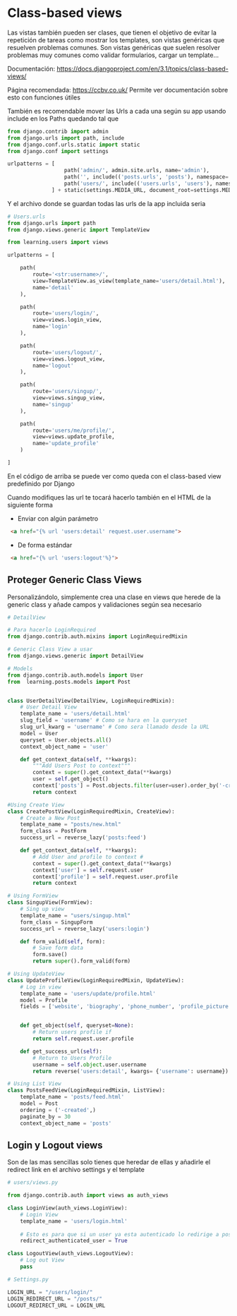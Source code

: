 # Class-based views
Las vistas también pueden ser clases, que tienen el objetivo de evitar la repetición de tareas como mostrar los templates, son vistas genéricas que resuelven problemas comunes. 
Son vistas genéricas que suelen resolver problemas muy comunes como validar formularios, cargar un template...

Documentación: https://docs.djangoproject.com/en/3.1/topics/class-based-views/

Página recomendada: https://ccbv.co.uk/
Permite ver documentación sobre esto con funciones útiles

También es recomendable mover las Urls a cada una según su app 
 usando include en los Paths quedando tal que 

```python
from django.contrib import admin
from django.urls import path, include
from django.conf.urls.static import static  
from django.conf import settings

urlpatterns = [
                  path('admin/', admin.site.urls, name='admin'),
                  path('', include(('posts.urls', 'posts'), namespace='posts')),
                  path('users/', include(('users.urls', 'users'), namespace='users')),
              ] + static(settings.MEDIA_URL, document_root=settings.MEDIA_ROOT)
```
Y el archivo donde se guardan todas las urls de la app incluida seria

```python
# Users.urls
from django.urls import path
from django.views.generic import TemplateView

from learning.users import views

urlpatterns = [

    path(
        route='<str:username>/',
        view=TemplateView.as_view(template_name='users/detail.html'),
        name='detail'
    ),

    path(
        route='users/login/',
        view=views.login_view,
        name='login'
    ),

    path(
        route='users/logout/',
        view=views.logout_view,
        name='logout'
    ),

    path(
        route='users/singup/',
        view=views.singup_view,
        name='singup'
    ),

    path(
        route='users/me/profile/',
        view=views.update_profile,
        name='update_profile'
    )

]

```

En el código de arriba se puede ver como queda con el class-based view predefinido por Django

Cuando modifiques las url te tocará hacerlo también en el HTML de la siguiente forma
- Enviar con algún parámetro
```html
 <a href="{% url 'users:detail' request.user.username">
```
- De forma estándar
```html
 <a href="{% url 'users:logout'%}">
```

## Proteger Generic Class Views
Personalizándolo, simplemente crea una clase en views que herede de la generic class y añade campos y validaciones según sea necesario

```python
# DetailView

# Para hacerlo LoginRequired
from django.contrib.auth.mixins import LoginRequiredMixin

# Generic Class View a usar
from django.views.generic import DetailView

# Models
from django.contrib.auth.models import User
from  learning.posts.models import Post


class UserDetailView(DetailView, LoginRequiredMixin):
    # User Detail View
    template_name = 'users/detail.html'
    slug_field = 'username' # Como se hara en la queryset
    slug_url_kwarg = 'username' # Como sera llamado desde la URL
    model = User
    queryset = User.objects.all()
    context_object_name = 'user'

    def get_context_data(self, **kwargs):
        """Add Users Post to context"""
        context = super().get_context_data(**kwargs)
        user = self.get_object()
        context['posts'] = Post.objects.filter(user=user).order_by('-created')
        return context
```
```python
#Using Create View
class CreatePostView(LoginRequiredMixin, CreateView):
    # Create a New Post
    template_name = "posts/new.html"
    form_class = PostForm
    success_url = reverse_lazy('posts:feed')

    def get_context_data(self, **kwargs):
        # Add User and profile to context #
        context = super().get_context_data(**kwargs)
        context['user'] = self.request.user
        context['profile'] = self.request.user.profile
        return context
```
```python
# Using FormView
class SingupView(FormView):
    # Sing up view
    template_name = "users/singup.html"
    form_class = SingupForm
    success_url = reverse_lazy('users:login')

    def form_valid(self, form):
        # Save form data
        form.save()
        return super().form_valid(form)
```

```python
# Using UpdateView
class UpdateProfileView(LoginRequiredMixin, UpdateView):
    # Log in view
    template_name = 'users/update/profile.html'
    model = Profile
    fields = ['website', 'biography', 'phone_number', 'profile_picture']


    def get_object(self, queryset=None):
        # Return users profile if
        return self.request.user.profile

    def get_success_url(self):
        # Return to Users Profile
        username = self.object.user.username
        return reverse('users:detail', kwargs= {'username': username})
```
```python
# Using List View
class PostsFeedView(LoginRequiredMixin, ListView):
    template_name = 'posts/feed.html'
    model = Post
    ordering = ('-created',)
    paginate_by = 30
    context_object_name = 'posts'
```

## Login y Logout views
Son de las mas sencillas solo tienes que heredar de ellas y añadirle el redirect link en el archivo settings y el 
template

```python
# users/views.py

from django.contrib.auth import views as auth_views

class LoginView(auth_views.LoginView):
    # Login View
    template_name = 'users/login.html'
    
    # Esto es para que si un user ya esta autenticado lo redirige a posts
    redirect_authenticated_user = True

class LogoutView(auth_views.LogoutView):
    # Log out View
    pass
```
```python
# Settings.py

LOGIN_URL = "/users/login/"
LOGIN_REDIRECT_URL = "/posts/"
LOGOUT_REDIRECT_URL = LOGIN_URL
```